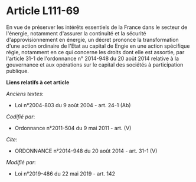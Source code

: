 # Article L111-69

En vue de préserver les intérêts essentiels de la France dans le secteur de l'énergie, notamment d'assurer la continuité et
la sécurité d'approvisionnement en énergie, un décret prononce la transformation d'une action ordinaire de l'Etat au capital
de Engie en une action spécifique régie, notamment en ce qui concerne les droits dont elle est assortie, par l'article 31-1
de l'ordonnance n° 2014-948 du 20 août 2014 relative à la gouvernance et aux opérations sur le capital des sociétés à
participation publique.

**Liens relatifs à cet article**

_Anciens textes_:

  - Loi n°2004-803 du 9 août 2004 - art. 24-1 (Ab)

_Codifié par_:

  - Ordonnance n°2011-504 du 9 mai 2011 - art. (V)

_Cite_:

  - ORDONNANCE n°2014-948 du 20 août 2014 - art. 31-1 (V)

_Modifié par_:

  - Loi n°2019-486 du 22 mai 2019 - art. 142
